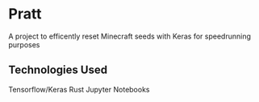 # Pratt
A project to efficently reset Minecraft seeds with Keras for speedrunning purposes

## Technologies Used
Tensorflow/Keras
Rust
Jupyter Notebooks
